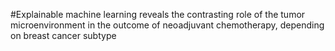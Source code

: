 #Explainable machine learning reveals the contrasting role of the tumor microenvironment in the outcome of neoadjuvant chemotherapy, depending on breast cancer subtype
